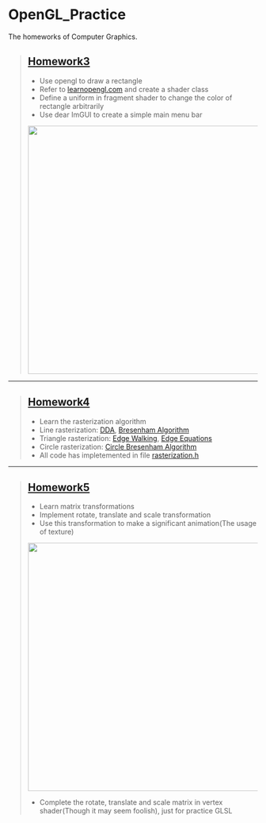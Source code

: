 # OpenGL_Practice
The homeworks of Computer Graphics.
> ## [Homework3](https://github.com/wy54224/OpenGL_Practice/tree/47abb6633b2af1c4d1f2697f5d231b10dd57e2fc)
> - Use opengl to draw a rectangle  
> - Refer to [learnopengl.com](https://learnopengl.com/#!Getting-started/Shaders) and create a shader class  
> - Define a uniform in fragment shader to change the color of rectangle arbitrarily  
> - Use dear ImGUI to create a simple main menu bar  
>   
> <img width="500" src="https://raw.githubusercontent.com/wiki/wy54224/OpenGL_Practice/homework3_1.png"/>  

***

> ## [Homework4](https://github.com/wy54224/OpenGL_Practice/tree/1276e3e9fd454e7018535a8801ddca206b401175)
> - Learn the rasterization algorithm  
> - Line rasterization: [DDA](https://github.com/wy54224/OpenGL_Practice/wiki/Rasterization-Algorithm#DititalDifferentialAnalyzer), [Bresenham Algorithm](https://github.com/wy54224/OpenGL_Practice/wiki/Rasterization-Algorithm#BresenhamAlgorithm)  
> - Triangle rasterization: [Edge Walking](https://github.com/wy54224/OpenGL_Practice/wiki/Rasterization-Algorithm#EdgeWalking), [Edge Equations](https://github.com/wy54224/OpenGL_Practice/wiki/Rasterization-Algorithm#EdgeEquations)  
> - Circle rasterization: [Circle Bresenham Algorithm](https://github.com/wy54224/OpenGL_Practice/wiki/Rasterization-Algorithm#CircleBresenhamAlgorithm)  
> - All code has impletemented in file [rasterization.h](https://github.com/wy54224/OpenGL_Practice/blob/1276e3e9fd454e7018535a8801ddca206b401175/rasterization.h) 

***
> ## [Homework5](https://github.com/wy54224/OpenGL_Practice/tree/0a7c5686bca611f7c5cd7afb983d5ec5dffe4515)
> - Learn matrix transformations
> - Implement rotate, translate and scale transformation
> - Use this transformation to make a significant animation(The usage of texture)
>   
> <img width="500" src="https://raw.githubusercontent.com/wiki/wy54224/OpenGL_Practice/MoonAroundEarth.png"/>  
> 
> - Complete the rotate, translate and scale matrix in vertex shader(Though it may seem foolish), just for practice GLSL
